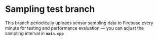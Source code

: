 # Sampling test branch

This branch periodically uploads sensor sampling data to Firebase every minute for testing and performance evaluation — you can adjust the sampling interval in **`main.cpp`**
